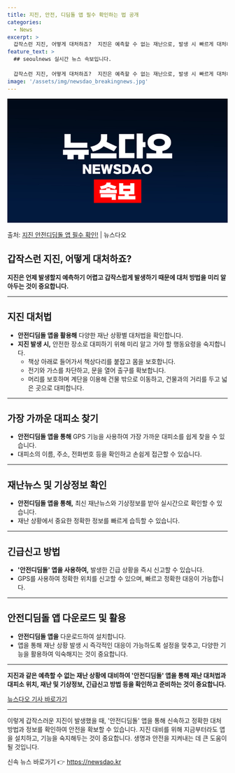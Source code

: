 ```yaml
---
title: 지진, 안전, 디딤돌 앱 필수 확인하는 법 공개
categories:
  - News
excerpt: >
  갑작스런 지진, 어떻게 대처하죠?  지진은 예측할 수 없는 재난으로, 발생 시 빠르게 대처하는 방법을 알아두…
feature_text: >
  ## seoulnews 실시간 뉴스 속보입니다.

  갑작스런 지진, 어떻게 대처하죠?  지진은 예측할 수 없는 재난으로, 발생 시 빠르게 대처하는 방법을 알아두…
image: '/assets/img/newsdao_breakingnews.jpg'
---
```


![뉴스다오 속보](/assets/img/newsdao_breakingnews.jpg)

<p>출처: <a href="https://newsdao.kr/4223" rel="dofollow">지진 안전디딤돌 앱 필수 확인!</a> | 뉴스다오</p>

## 갑작스런 지진, 어떻게 대처하죠?

**지진은 언제 발생할지 예측하기 어렵고 갑작스럽게 발생하기 때문에 대처 방법을 미리 알아두는 것이 중요합니다.**

---

## 지진 대처법

- **안전디딤돌 앱을 활용해** 다양한 재난 상황별 대처법을 확인합니다.
- **지진 발생 시,** 안전한 장소로 대피하기 위해 미리 알고 가야 할 행동요령을 숙지합니다.
  - 책상 아래로 들어가서 책상다리를 붙잡고 몸을 보호합니다.
  - 전기와 가스를 차단하고, 문을 열어 출구를 확보합니다.
  - 머리를 보호하며 계단을 이용해 건물 밖으로 이동하고, 건물과의 거리를 두고 넓은 곳으로 대피합니다.

---

## 가장 가까운 대피소 찾기

- **안전디딤돌 앱을 통해** GPS 기능을 사용하여 가장 가까운 대피소를 쉽게 찾을 수 있습니다.
- 대피소의 이름, 주소, 전화번호 등을 확인하고 손쉽게 접근할 수 있습니다.

---

## 재난뉴스 및 기상정보 확인

- **안전디딤돌 앱을 통해,** 최신 재난뉴스와 기상정보를 받아 실시간으로 확인할 수 있습니다. 
- 재난 상황에서 중요한 정확한 정보를 빠르게 습득할 수 있습니다.

---

## 긴급신고 방법

- **'안전디딤돌' 앱을 사용하여,** 발생한 긴급 상황을 즉시 신고할 수 있습니다.
- GPS를 사용하여 정확한 위치를 신고할 수 있으며, 빠르고 정확한 대응이 가능합니다.

---

## 안전디딤돌 앱 다운로드 및 활용

- **안전디딤돌 앱을** 다운로드하여 설치합니다.
- 앱을 통해 재난 상황 발생 시 즉각적인 대응이 가능하도록 설정을 맞추고, 다양한 기능을 활용하여 익숙해지는 것이 중요합니다.

---

**지진과 같은 예측할 수 없는 재난 상황에 대비하여 '안전디딤돌' 앱을 통해 재난 대처법과 대피소 위치, 재난 및 기상정보, 긴급신고 방법 등을 확인하고 준비하는 것이 중요합니다.**

[뉴스다오 기사 바로가기](https://newsdao.kr/4223)

--- 

이렇게 갑작스러운 지진이 발생했을 때, '안전디딤돌' 앱을 통해 신속하고 정확한 대처 방법과 정보를 확인하여 안전을 확보할 수 있습니다. 지진 대비를 위해 지금부터라도 앱을 설치하고, 기능을 숙지해두는 것이 중요합니다. 생명과 안전을 지켜내는 데 큰 도움이 될 것입니다. 

신속 뉴스 바로가기 👉 <a href="https://newsdao.kr" rel="dofollow">https://newsdao.kr</a>



